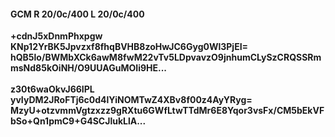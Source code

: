 #### GCM R 20/0c/400 L 20/0c/400
**+cdnJ5xDnmPhxpgw**<br/>**KNp12YrBK5Jpvzxf8fhqBVHB8zoHwJC6Gyg0Wl3PjEI=**<br/>**hQB5lo/BWMbXCk6awM8fwM22vTv5LDpvavzO9jnhumCLySzCRQSSRmmsNd85kOiNH/O9UUAGuMOIi9HE...**<br/><br/>
**z30t6waOkvJ66IPL**<br/>**yvIyDM2JRoFTj6c0d4lYiNOMTwZ4XBv8f00z4AyYRyg=**<br/>**MzyU+otzvmmVgtzxzz9gRXtu6GWfLtwTTdMr6E8Yqor3vsFx/CM5bEkVFbSo+Qn1pmC9+G4SCJlukLlA...**